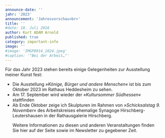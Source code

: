 ```yaml
---
announce-date: ''
jahr: '2023'
announcement: 'Jahresvorschau<br>'
title: ''
#date: 18. Juli 2016
author: Kurt ADAM Arnold
published: true
category: important-info
image: ''
#image: 'IMGP8914_1024.jpeg'
#caption: '"Bei der Arbeit…"'
---
```


Für das Jahr 2023 stehen bereits einige Gelegenheiten zur Ausstellung meiner Kunst fest:

<ul>
<li class="h-event vevent">Die Ausstellung <em>»<span class="p-name summary">Könige, Bürger und andere Menschen</span>«</em> ist bis zum <time class="dt-end dtend" datetime="2023-10">Oktober</time> 2023 im <span class="p-location location">Rathaus Heddesheim</span> zu sehen.</li>
<li class="h-event vevent">Am <time class="dt-start dtstart" datetime="2023-09-17">17. September</time> wird wieder der <em class="p-name summary">»Kultursommer Südhessen«</em> stattfinden</li>
<li class="h-event vevent">Ab Ende <time class="dt-end dtend" datetime="2023-10">Oktober</time> zeige ich Skulpturen im Rahmen von <em class="p-name summary">»Schicksalstag 9. November«</em> des Arbeitskreises ehemalige Synagoge Hirschberg-Leutershausen in der <span class="p-location location">Rathausgalerie Hirschberg.</li>
<p>Weitere Informationen zu diesen und anderen Veranstaltungen finden Sie hier auf der Seite sowie im Newsletter zu gegebener Zeit.</p>
</ul>
